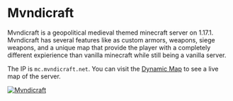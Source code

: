 # Mvndicraft

Mvndicraft is a geopolitical medieval themed minecraft server on 1.17.1. Mvndicraft has several features like as custom armors, weapons, siege weapons, and a unique map that provide the player with a completely different expierience than vanilla minecraft while still being a vanilla server. 

The IP is `mc.mvndicraft.net`. You can visit the [Dynamic Map](https://map.mvndicraft.net/) to see a live map of the server.

[![Mvndicraft](https://elwolf6.feen.us/403i6q.jpg)](https://youtu.be/QjIXUi0481w "𝐌𝐕𝐍𝐃𝐈𝐂𝐑𝐀𝐅𝐓 𝐦𝐞𝐝𝐢𝐞𝐯𝐚𝐥 𝐬𝐞𝐫𝐯𝐞𝐫")
